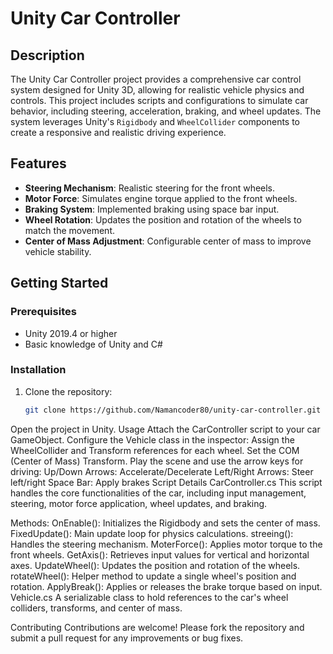 # Unity Car Controller

## Description
The Unity Car Controller project provides a comprehensive car control system designed for Unity 3D, allowing for realistic vehicle physics and controls. This project includes scripts and configurations to simulate car behavior, including steering, acceleration, braking, and wheel updates. The system leverages Unity's `Rigidbody` and `WheelCollider` components to create a responsive and realistic driving experience.

## Features
- **Steering Mechanism**: Realistic steering for the front wheels.
- **Motor Force**: Simulates engine torque applied to the front wheels.
- **Braking System**: Implemented braking using space bar input.
- **Wheel Rotation**: Updates the position and rotation of the wheels to match the movement.
- **Center of Mass Adjustment**: Configurable center of mass to improve vehicle stability.

## Getting Started
### Prerequisites
- Unity 2019.4 or higher
- Basic knowledge of Unity and C#

### Installation
1. Clone the repository:
   ```sh
   git clone https://github.com/Namancoder80/unity-car-controller.git
Open the project in Unity.
Usage
Attach the CarController script to your car GameObject.
Configure the Vehicle class in the inspector:
Assign the WheelCollider and Transform references for each wheel.
Set the COM (Center of Mass) Transform.
Play the scene and use the arrow keys for driving:
Up/Down Arrows: Accelerate/Decelerate
Left/Right Arrows: Steer left/right
Space Bar: Apply brakes
Script Details
CarController.cs
This script handles the core functionalities of the car, including input management, steering, motor force application, wheel updates, and braking.

Methods:
OnEnable(): Initializes the Rigidbody and sets the center of mass.
FixedUpdate(): Main update loop for physics calculations.
streeing(): Handles the steering mechanism.
MoterForce(): Applies motor torque to the front wheels.
GetAxis(): Retrieves input values for vertical and horizontal axes.
UpdateWheel(): Updates the position and rotation of the wheels.
rotateWheel(): Helper method to update a single wheel's position and rotation.
ApplyBreak(): Applies or releases the brake torque based on input.
Vehicle.cs
A serializable class to hold references to the car's wheel colliders, transforms, and center of mass.

Contributing
Contributions are welcome! Please fork the repository and submit a pull request for any improvements or bug fixes.

